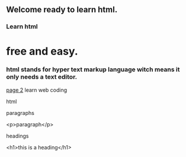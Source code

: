## Welcome ready to learn html.


### Learn html
# free and easy.
### html stands for hyper text markup language witch means it only needs a text editor.
<a href="page2.html">page 2</a>
learn web coding
<p>html</p>
<p>paragraphs</p>
&lt;p&gt;paragraph&lt;/p&gt;
<p>headings</p>
&lt;h1&gt;this is a heading&lt;/h1&gt;
